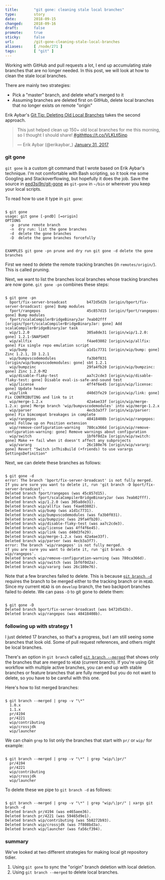 ```yaml
---
title:       "git gone: cleaning stale local branches"
type:        story
date:        2018-09-15
changed:     2018-09-16
draft:       false
promote:     true
sticky:      false
url:         /git-gone-cleaning-stale-local-branches
aliases:     [ /node/271 ]
tags:        [ "git" ]
---
```


  [1]: http://erikaybar.name/git-deleting-old-local-branches/
  [2]: https://git-scm.com/docs/git-branch#git-branch---delete
  [3]: https://git-scm.com/docs/git-branch#git-branch---merged

Working with GitHub and pull requests a lot, I end up accumulating stale branches that are no longer needed. In this post, we will look at how to clean the stale local branches.

There are mainly two strategies:
- Pick a "master" branch, and delete what's merged to it
- Assuming branches are deleted first on GitHub, delete local branches that no longer exists on remote "origin"

Erik Aybar's [Git Tip: Deleting Old Local Branches][1] takes the second approach.

<blockquote class="twitter-tweet" data-lang="en"><p lang="en" dir="ltr">This just helped clean up 150+ old local branches for me this morning, so I thought I should share! <a href="https://twitter.com/hashtag/git?src=hash&amp;ref_src=twsrc%5Etfw">#git</a><a href="https://t.co/VLKLtl5inp">https://t.co/VLKLtl5inp</a></p>&mdash; Erik Aybar (@erikaybar_) <a href="https://twitter.com/erikaybar_/status/826452297190404096?ref_src=twsrc%5Etfw">January 31, 2017</a></blockquote>

### git gone

`git gone` is a custom git command that I wrote based on Erik Aybar's technique. I'm not comfortable with Bash scripting, so it took me some Googling and Stackoverflowing, but hopefully it does the job. Save the source in [eed3si9n/git-gone](https://github.com/eed3si9n/git-gone) as `git-gone` in `~/bin` or wherever you keep your local scripts.

To read how to use it type in `git gone`:

<code>
$ git gone
usage: git gone [-pndD] [<branch>=origin]
OPTIONS
  -p  prune remote branch
  -n  dry run: list the gone branches
  -d  delete the gone branches
  -D  delete the gone branches forcefully

EXAMPLES
git gone -pn  prune and dry run
git gone -d   delete the gone branches
</code>

First we need to delete the remote tracking branches (in `remotes/origin/`). This is called pruning.

Next, we want to list the branches local branches whose tracking branches are now gone. `git gone -pn` combines these steps:

<code>
$ git gone -pn
  bport/fix-server-broadcast         b472d5d2b [origin/bport/fix-server-broadcast: gone] Bump modules
  fport/rangepos                     45c857d15 [origin/fport/rangepos: gone] Bump modules
  fport/scalaCompilerBridgeBinaryJar 7eab02fff [origin/fport/scalaCompilerBridgeBinaryJar: gone] Add scalaCompilerBridgeBinaryJar task
  wip/1.2.0                          305a8de31 [origin/wip/1.2.0: gone] 1.2.1-SNAPSHOT
  wip/allfix                         f4ae03802 [origin/wip/allfix: gone] Fix single repo emulation script
  wip/bump                           a1d1c7731 [origin/wip/bump: gone] Zinc 1.2.1, IO 1.2.1
  wip/bumpvscodemodules              fa3b0f031 [origin/wip/bumpvscodemodules: gone] sbt 1.2.1
  wip/bumpzinc                       29fa4fb20 [origin/wip/bumpzinc: gone] Zinc 1.2.0-M2
  wip/disable-flaky-test             aa7c2cde3 [origin/wip/disable-flaky-test: gone] Disable eval-is-safe-and-sound test
  wip/license                        4ff4f6e45 [origin/wip/license: gone] Update header
  wip/link                           d40d3fe29 [origin/wip/link: gone] Fix CONTRIBUTING and link to it
  wip/merge-1.2.x                    42a4ae33f [origin/wip/merge-1.2.x: gone] Merge branch 'wip/bumpvscodemodules' into wip/merge-1.2.x
  wip/parser                         4ecb3a3f7 [origin/wip/parser: gone] Fix bimcompat breakages in complete
  wip/rangepos                       48418408b [origin/wip/rangepos: gone] Follow up on Position extension
  wip/remove-configuration-warning   780ca366d [origin/wip/remove-configuration-warning: gone] Remove warnings about configuration
  wip/switch                         1bf6f0d2a [origin/wip/switch: gone] Make ++ fail when it doesn't affect any subprojects
  wip/vararg                         26c180e76 [origin/wip/vararg: gone] Revert "Switch inThisBuild (+friends) to use varargs SettingsDefinition"
</code>

Next, we can delete these branches as follows:

<code>
$ git gone -d
error: The branch 'bport/fix-server-broadcast' is not fully merged.
If you are sure you want to delete it, run 'git branch -D bport/fix-server-broadcast'.
Deleted branch fport/rangepos (was 45c857d15).
Deleted branch fport/scalaCompilerBridgeBinaryJar (was 7eab02fff).
Deleted branch wip/1.2.0 (was 305a8de31).
Deleted branch wip/allfix (was f4ae03802).
Deleted branch wip/bump (was a1d1c7731).
Deleted branch wip/bumpvscodemodules (was fa3b0f031).
Deleted branch wip/bumpzinc (was 29fa4fb20).
Deleted branch wip/disable-flaky-test (was aa7c2cde3).
Deleted branch wip/license (was 4ff4f6e45).
Deleted branch wip/link (was d40d3fe29).
Deleted branch wip/merge-1.2.x (was 42a4ae33f).
Deleted branch wip/parser (was 4ecb3a3f7).
error: The branch 'wip/rangepos' is not fully merged.
If you are sure you want to delete it, run 'git branch -D wip/rangepos'.
Deleted branch wip/remove-configuration-warning (was 780ca366d).
Deleted branch wip/switch (was 1bf6f0d2a).
Deleted branch wip/vararg (was 26c180e76).
</code>

Note that a few branches failed to delete. This is because [`git branch -d`][2] requires the branch to be merged either to the tracking branch or in `HEAD`. Since my current `HEAD` is on `develop` branch, the two backport branches failed to delete. We can pass `-D` to git gone to delete them:

<code>
$ git gone -D
Deleted branch bport/fix-server-broadcast (was b472d5d2b).
Deleted branch wip/rangepos (was 48418408b).
</code>

### following up with strategy 1

I just deleted 17 branches, so that's a progress, but I am still seeing some branches that look old. Some of pull request references, and others might be local branches.

There's an option in `git branch` called [`git branch --merged`][3] that shows only the branches that are merged to `HEAD` (current branch). If you're using Git workflow with multiple active branches, you can end up with stable branches or feature branches that are fully merged but you do not want to delete, so you have to be careful with this one.

Here's how to list merged branches:

<code>
$ git branch --merged | grep -v "\*"
  1.0.x
  1.1.x
  pr/4194
  pr/4221
  wip/contributing
  wip/crossjdk
  wip/launcher
</code>

We can chain `grep` to list only the branches that start with `pr/` or `wip/` for example:

<code>
$ git branch --merged | grep -v "\*" | grep "wip/\|pr/"
  pr/4194
  pr/4221
  wip/contributing
  wip/crossjdk
  wip/launcher
</code>

To delete these we pipe to `git branch -d` as follows:

<code>
$ git branch --merged | grep -v "\*" | grep "wip/\|pr/" | xargs git branch -d
Deleted branch pr/4194 (was e465aee36).
Deleted branch pr/4221 (was 59465d9e1).
Deleted branch wip/contributing (was 5b8272b93).
Deleted branch wip/crossjdk (was 7f808bd3a).
Deleted branch wip/launcher (was fa56cf394).
</code>

### summary

We've looked at two different strategies for making local git repository tidier.

1. Using `git gone` to sync the "origin" branch deletion with local deletion.
2. Using `git branch --merged` to delete local branches.
